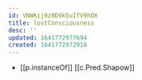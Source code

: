 ```yaml
---
id: VNWKij9z0D9k5uIfV9hOX
title: lostConsciousness
desc: ''
updated: 1641772977694
created: 1641772972918
---
```


- [[p.instanceOf]] [[c.Pred.Shapow]]
